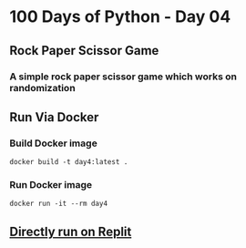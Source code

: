 # 100 Days of Python - Day 04

## Rock Paper Scissor Game

### A simple rock paper scissor game which works on randomization

## Run Via Docker

### Build Docker image

`docker build -t day4:latest .`

### Run Docker image

`docker run -it --rm day4`

## [Directly run on Replit](https://replit.com/@syaseendev/day-04-rock-paper-scissors)
